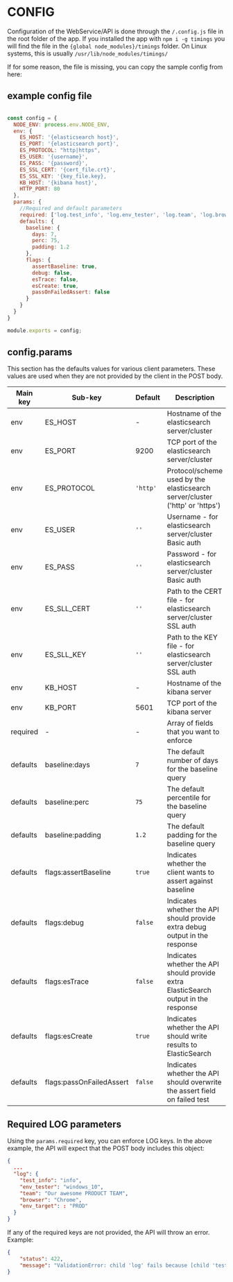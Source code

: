 # CONFIG

Configuration of the WebService/API is done through the `/.config.js` file in the root folder of the app. If you installed the app with `npm i -g timings` you will find the file in the `{global node_modules}/timings` folder. On Linux systems, this is usually `/usr/lib/node_modules/timings/`

If for some reason, the file is missing, you can copy the sample config from here:

## example config file

```javascript

const config = {
  NODE_ENV: process.env.NODE_ENV,
  env: {
    ES_HOST: '{elasticsearch host}',
    ES_PORT: '{elasticsearch port}',
    ES_PROTOCOL: "http|https",
    ES_USER: '{username}',
    ES_PASS: '{password}',
    ES_SSL_CERT: '{cert_file.crt}',
    ES_SSL_KEY: '{key_file.key},
    KB_HOST: '{kibana host}',
    HTTP_PORT: 80
  },
  params: {
    //Required and default parameters
    required: ['log.test_info', 'log.env_tester', 'log.team', 'log.browser', 'log.env_target'],
    defaults: {
      baseline: {
        days: 7,
        perc: 75,
        padding: 1.2
      },
      flags: {
        assertBaseline: true,
        debug: false,
        esTrace: false,
        esCreate: true,
        passOnFailedAssert: false
      }
    }
  }
}

module.exports = config;

```

## config.params

This section has the defaults values for various client parameters. These values are used when they are not provided by the client in the POST body.

|Main key|Sub-key|Default|Description|
|--------|------------|-------|-----------|
|env|ES_HOST|-|Hostname of the elasticsearch server/cluster|
|env|ES_PORT|9200|TCP port of the elasticsearch server/cluster|
|env|ES_PROTOCOL|`'http'`|Protocol/scheme used by the elasticsearch server/cluster ('http' or 'https')|
|env|ES_USER|`''`|Username - for elasticsearch server/cluster Basic auth|
|env|ES_PASS|`''`|Password - for elasticsearch server/cluster Basic auth|
|env|ES_SLL_CERT|`''`|Path to the CERT file - for elasticsearch server/cluster SSL auth|
|env|ES_SLL_KEY|`''`|Path to the KEY file - for elasticsearch server/cluster SSL auth|
|env|KB_HOST|-|Hostname of the kibana server|
|env|KB_PORT|5601|TCP port of the kibana server|
|required|-|-|Array of fields that you want to enforce|
|defaults|baseline:days|`7`|The default number of days for the baseline query|
|defaults|baseline:perc|`75`|The default percentile for the baseline query|
|defaults|baseline:padding|`1.2`|The default padding for the baseline query|
|defaults|flags:assertBaseline|`true`|Indicates whether the client wants to assert against baseline|
|defaults|flags:debug|`false`|Indicates whether the API should provide extra debug output in the response|
|defaults|flags:esTrace|`false`|Indicates whether the API should provide extra ElasticSearch output in the response|
|defaults|flags:esCreate|`true`|Indicates whether the API should write results to ElasticSearch|
|defaults|flags:passOnFailedAssert|`false`|Indicates whether the API should overwrite the assert field on failed test|

## Required LOG parameters

Using the `params.required` key, you can enforce LOG keys. In the above example, the API will expect that the POST body includes this object:

```json
{
  ...
  "log": {
    "test_info": "info",
    "env_tester": "windows_10",
    "team": "Our awesome PRODUCT TEAM",
    "browser": "Chrome",
    "env_target": : "PROD"
  }
}
```

If any of the required keys are not provided, the API will throw an error. Example:

```json
{
    "status": 422,
    "message": "ValidationError: child 'log' fails because [child 'test_info' fails because ['test_info' is required]]"
}
```
